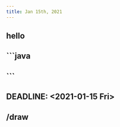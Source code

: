 ```yaml
---
title: Jan 15th, 2021
---
```


## hello
## ```java
##
## ```
##
## DEADLINE: <2021-01-15 Fri>
##
## /draw
